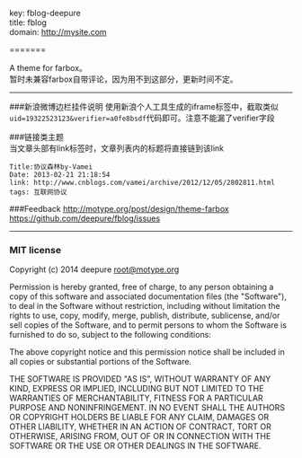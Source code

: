 key: fblog-deepure  
title: fblog  
domain: http://mysite.com  

=======

A theme for farbox。  
暂时未兼容farbox自带评论，因为用不到这部分，更新时间不定。   


---

###新浪微博边栏挂件说明
    使用新浪个人工具生成的iframe标签中，截取类似`uid=19322523123&verifier=a0fe8bsdf`代码即可。注意不能漏了verifier字段  
 
 
###链接类主题   
当文章头部有link标签时，文章列表内的标题将直接链到该link  
 
    Title:协议森林by-Vamei
    Date: 2013-02-21 21:18:54  
    link: http://www.cnblogs.com/vamei/archive/2012/12/05/2802811.html  
    tags: 互联网协议  

###Feedback
http://motype.org/post/design/theme-farbox  
https://github.com/deepure/fblog/issues


---

### MIT license
Copyright (c) 2014 deepure <root@motype.org>

Permission is hereby granted, free of charge, to any person obtaining a copy
of this software and associated documentation files (the &quot;Software&quot;), to deal
in the Software without restriction, including without limitation the rights
to use, copy, modify, merge, publish, distribute, sublicense, and/or sell
copies of the Software, and to permit persons to whom the Software is
furnished to do so, subject to the following conditions:

The above copyright notice and this permission notice shall be included in
all copies or substantial portions of the Software.

THE SOFTWARE IS PROVIDED &quot;AS IS&quot;, WITHOUT WARRANTY OF ANY KIND, EXPRESS OR
IMPLIED, INCLUDING BUT NOT LIMITED TO THE WARRANTIES OF MERCHANTABILITY,
FITNESS FOR A PARTICULAR PURPOSE AND NONINFRINGEMENT. IN NO EVENT SHALL THE
AUTHORS OR COPYRIGHT HOLDERS BE LIABLE FOR ANY CLAIM, DAMAGES OR OTHER
LIABILITY, WHETHER IN AN ACTION OF CONTRACT, TORT OR OTHERWISE, ARISING FROM,
OUT OF OR IN CONNECTION WITH THE SOFTWARE OR THE USE OR OTHER DEALINGS IN
THE SOFTWARE.